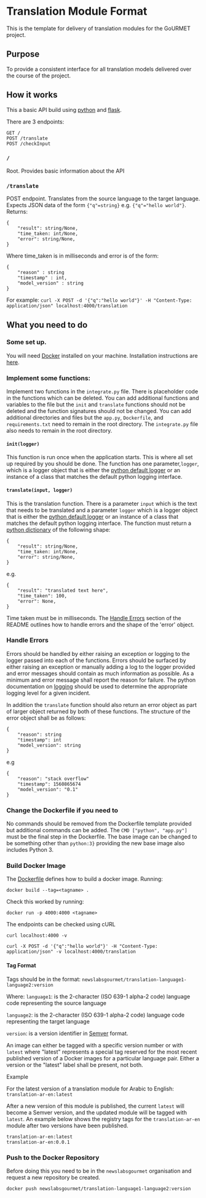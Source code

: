 # Translation Module Format

This is the template for delivery of translation modules for the GoURMET project.

## Purpose

To provide a consistent interface for all translation models delivered over the course of the project.

## How it works

This a basic API build using [python](https://www.python.org/) and [flask](http://flask.pocoo.org/).

There are 3 endpoints:

```
GET /
POST /translate
POST /checkInput
```

### `/`

Root. Provides basic information about the API

### `/translate`

POST endpoint. Translates from the source language to the target language. Expects JSON data of the form `{"q"=string}` e.g. `{"q"="hello world"}`. Returns:

```
{
    "result": string/None,
    "time_taken: int/None,
    "error": string/None,
}
```

Where time_taken is in milliseconds and error is of the form:

```
{
    "reason" : string
    "timestamp" : int,
    "model_version" : string
}
```

For example: `curl -X POST -d '{"q":"hello world"}' -H "Content-Type: application/json" localhost:4000/translation`

## What you need to do

### Some set up.

You will need [Docker](https://www.docker.com/) installed on your machine. Installation instructions are [here](https://docs.docker.com/install/).

### Implement some functions:

Implement two functions in the `integrate.py` file. There is placeholder code in the functions which can be deleted. You can add additional functions and variables to the file but the `init` and `translate` functions should not be deleted and the function signatures should not be changed. You can add additional directories and files but the `app.py`, `Dockerfile`, and `requirements.txt` need to remain in the root directory. The `integrate.py` file also needs to remain in the root directory.

#### `init(logger)`

This function is run once when the application starts. This is where all set up required by you should be done. The function has one parameter,`logger`, which is a logger object that is either the [python default logger](https://docs.python.org/3/library/logging.html) or an instance of a class that matches the default python logging interface.

#### `translate(input, logger)`

This is the translation function. There is a parameter `input` which is the text that needs to be translated and a parameter `logger` which is a logger object that is either the [python default logger](https://docs.python.org/3/library/logging.html) or an instance of a class that matches the default python logging interface. The function must return a [python dictionary](https://docs.python.org/3.7/tutorial/datastructures.html#dictionaries) of the following shape:

```
{
    "result": string/None,
    "time_taken: int/None,
    "error": string/None,
}
```

e.g.

```
{
    "result": "translated text here",
    "time_taken": 100,
    "error": None,
}
```

Time taken must be in milliseconds. The [Handle Errors](#handle-errors) section of the README outlines how to handle errors and the shape of the 'error' object.

### Handle Errors

Errors should be handled by either raising an exception or logging to the logger passed into each of the functions. Errors should be surfaced by either raising an exception or manually adding a log to the logger provided and error messages should contain as much information as possible. As a minimum and error message shall report the reason for failure. The python documentation on [logging](https://docs.python.org/3/howto/logging.html#logging-basic-tutorial) should be used to determine the appropriate logging level for a given incident.

In addition the `translate` function should also return an error object as part of larger object returned by both of these functions. The structure of the error object shall be as follows:

```
{
    "reason": string
    "timestamp": int
    "model_version": string
}
```

e.g

```
{
    "reason": "stack overflow"
    "timestamp": 1560865674
    "model_version": "0.1"
}
```

### Change the Dockerfile if you need to

No commands should be removed from the Dockerfile template provided but additional commands can be added. The `CMD ["python", "app.py"]` must be the final step in the Dockerfile. The base image can be changed to be something other than `python:3}` providing the new base image also includes Python 3.

### Build Docker Image

The [Dockerfile](./Dockerfile) defines how to build a docker image. Running:

```
docker build --tag=<tagname> .
```

Check this worked by running:

```
docker run -p 4000:4000 <tagname>
```

The endpoints can be checked using cURL

```
curl localhost:4000 -v

curl -X POST -d '{"q":"hello world"}' -H "Content-Type: application/json" -v localhost:4000/translation
```

#### Tag Format

Tags should be in the format:
`newslabsgourmet/translation-language1-language2:version`

Where:
`language1`: is the 2-character (ISO 639-1 alpha-2 code) language code representing the source language

`language2`: is the 2-character (ISO 639-1 alpha-2 code) language code representing the target language

`version`: is a version identifier in [Semver](https://semver.org/) format.

An image can either be tagged with a specific version number or with `latest` where "latest" represents a special tag reserved for the most recent published version of a Docker images for a particular language pair. Either a version or the "latest" label shall be present, not both.

Example

For the latest version of a translation module for Arabic to English: `translation-ar-en:latest`

After a new version of this module is published, the current `latest` will become a Semver version, and the updated module will be tagged with `latest`. An example below shows the registry tags for the `translation-ar-en` module after two versions have been published.

```
translation-ar-en:latest
translation-ar-en:0.0.1
```

### Push to the Docker Repository

Before doing this you need to be in the `newslabsgourmet` organisation and request a new repository be created.

`docker push newslabsgourmet/translation-language1-language2:version`
